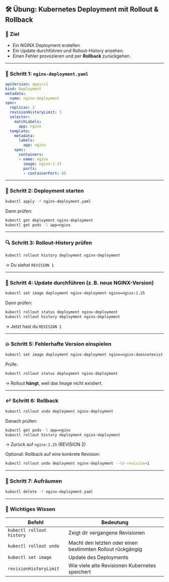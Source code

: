 ## 🛠️ **Übung: Kubernetes Deployment mit Rollout & Rollback**

### 🎯 Ziel

* Ein NGINX Deployment erstellen.
* Ein Update durchführen und Rollout-History ansehen.
* Einen Fehler provozieren und per **Rollback** zurückgehen.

---

### 📁 Schritt 1: `nginx-deployment.yaml`

```yaml
apiVersion: apps/v1
kind: Deployment
metadata:
  name: nginx-deployment
spec:
  replicas: 3
  revisionHistoryLimit: 5
  selector:
    matchLabels:
      app: nginx
  template:
    metadata:
      labels:
        app: nginx
    spec:
      containers:
      - name: nginx
        image: nginx:1.21
        ports:
        - containerPort: 80
```

---

### 🚀 Schritt 2: Deployment starten

```bash
kubectl apply -f nginx-deployment.yaml
```

Dann prüfen:

```bash
kubectl get deployment nginx-deployment
kubectl get pods -l app=nginx
```

---

### 🔍 Schritt 3: Rollout-History prüfen

```bash
kubectl rollout history deployment nginx-deployment
```

→ Du siehst `REVISION 1`

---

### 🧪 Schritt 4: Update durchführen (z. B. neue NGINX-Version)

```bash
kubectl set image deployment nginx-deployment nginx=nginx:1.25
```

Dann prüfen:

```bash
kubectl rollout status deployment nginx-deployment
kubectl rollout history deployment nginx-deployment
```

→ Jetzt hast du `REVISION 2`

---

### 💥 Schritt 5: Fehlerhafte Version einspielen

```bash
kubectl set image deployment nginx-deployment nginx=nginx:doesnotexist
```

Prüfe:

```bash
kubectl rollout status deployment nginx-deployment
```

→ Rollout **hängt**, weil das Image nicht existiert.

---

### ↩️ Schritt 6: Rollback

```bash
kubectl rollout undo deployment nginx-deployment
```

Danach prüfen:

```bash
kubectl get pods -l app=nginx
kubectl rollout history deployment nginx-deployment
```

→ Zurück auf `nginx:1.25` (REVISION 2)

Optional: Rollback auf eine konkrete Revision:

```bash
kubectl rollout undo deployment nginx-deployment --to-revision=1
```

---

### 🧹 Schritt 7: Aufräumen

```bash
kubectl delete -f nginx-deployment.yaml
```

---

### 🧠 Wichtiges Wissen

| Befehl                    | Bedeutung                                                  |
| ------------------------- | ---------------------------------------------------------- |
| `kubectl rollout history` | Zeigt dir vergangene Revisionen                            |
| `kubectl rollout undo`    | Macht den letzten oder einen bestimmten Rollout rückgängig |
| `kubectl set image`       | Update des Deployments                                     |
| `revisionHistoryLimit`    | Wie viele alte Revisionen Kubernetes speichert             |


